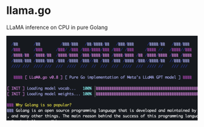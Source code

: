 # llama.go
LLaMA inference on CPU in pure Golang

<p align="center">
  <img width="600" src="terminal.png">
</p>
